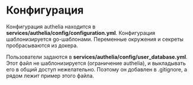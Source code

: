 # Конфигурация

Конфигурация authelia находится в **services/authelia/config/configuration.yml**.
Конфигурация шаблонизируется go-шаблонами. Переменные окружения и секреты пробрасываются из докера.

Пользователи задаются в **services/authelia/config/user_database.yml**. Этот файл не
шаблонизируется (ограничение authelia), и выкладывать его в общий доступ нежелательно.
Поэтому он добавлен в .gitignore, а рядом лежит пример этого файла.

